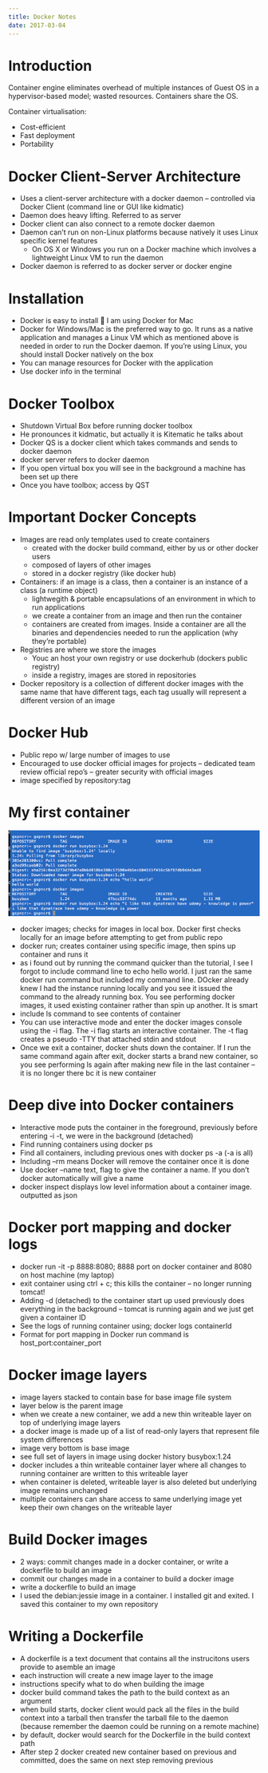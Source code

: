 ```yaml
---
title: Docker Notes
date: 2017-03-04
---
```

# Introduction
Container engine eliminates overhead of multiple instances of Guest OS in a hypervisor-based model; wasted resources. Containers share the OS.

Container virtualisation:
- Cost-efficient
- Fast deployment
- Portability

# Docker Client-Server Architecture
- Uses a client-server architecture with a docker daemon – controlled via Docker Client (command line or GUI like kidmatic)
- Daemon does heavy lifting. Referred to as server
- Docker client can also connect to a remote docker daemon
- Daemon can’t run on non-Linux platforms because natively it uses Linux specific kernel features
    - On OS X or Windows you run on a Docker machine which involves a lightweight Linux VM to run the daemon
- Docker daemon is referred to as docker server or docker engine

# Installation
- Docker is easy to install 🙂 I am using Docker for Mac
- Docker for Windows/Mac is the preferred way to go. It runs as a native application and manages a Linux VM which as mentioned above is needed in order to run the Docker daemon. If you’re using Linux, you should install Docker natively on the box
- You can manage resources for Docker with the application
- Use docker info in the terminal

# Docker Toolbox
- Shutdown Virtual Box before running docker toolbox
- He pronounces it kidmatic, but actually it is Kitematic he talks about
- Docker QS is a docker client which takes commands and sends to docker daemon
- docker server refers to docker daemon
- If you open virtual box you will see in the background a machine has been set up there
- Once you have toolbox; access by QST

# Important Docker Concepts
- Images are read only templates used to create containers
  - created with the docker build command, either by us or other docker users
  - composed of layers of other images
  - stored in a docker registry (like docker hub)
- Containers: if an image is a class, then a container is an instance of a class (a runtime object)
  - lightwegith & portable encapsulations of an environment in which to run applications
  - we create a container from an image and then run the container
  - containers are created from images. Inside a container are all the binaries and dependencies needed to run the application (why they’re portable)
- Registries are where we store the images
  - Youc an host your own registry or use dockerhub (dockers public registry)
  - inside a registry, images are stored in repositories
- Docker repository is a collection of different docker images with the same name that have different tags, each tag usually will represent a different version of an image

# Docker Hub
- Public repo w/ large number of images to use
- Encouraged to use docker official images for projects – dedicated team review official repo’s – greater security with official images
- image specified by repository:tag

# My first container
![](terminal.png)
- docker images; checks for images in local box. Docker first checks locally for an image before attempting to get from public repo
- docker run; creates container using specific image, then spins up container and runs it
- as i found out by running the command quicker than the tutorial, I see I forgot to include command line to echo hello world. I just ran the same docker run command but included my command line. DOcker already knew I had the instance running locally and you see it issued the command to the already running box. You see performing docker images, it used existing container rather than spin up another. It is smart
- include ls command to see contents of container
- You can use interactive mode and enter the docker images console using the -i flag. The -i flag starts an interactive container. The -t flag creates a pseudo -TTY that attached stdin and stdout
- Once we exit a container, docker shuts down the container. If I run the same command again after exit, docker starts a brand new container, so you see performing ls again after making new file in the last container – it is no longer there bc it is new container

# Deep dive into Docker containers
- Interactive mode puts the container in the foreground, previously before entering -i -t, we were in the background (detached)
- Find running containers using docker ps
- Find all containers, including previous ones with docker ps -a (-a is all)
- Including –rm means Docker will remove the container once it is done
- Use docker –name text, flag to give the container a name. If you don’t docker automatically will give a name
- docker inspect displays low level information about a container image. outputted as json

# Docker port mapping and docker logs
- docker run -it -p 8888:8080;  8888 port on docker container and 8080 on host machine (my laptop)
- exit container using ctrl + c; this kills the container – no longer running tomcat!
- Adding -d (detached) to the container start up used previously does everything in the background – tomcat is running again and we just get given a container ID
- See the logs of running container using; docker logs containerId
- Format for port mapping in Docker run command is host_port:container_port

# Docker image layers
- image layers stacked to contain base for base image file system
- layer below is the parent image
- when we create a new container, we add a new thin writeable layer on top of underlying image layers
- a docker image is made up of a list of read-only layers that represent file system differences
- image very bottom is base image
- see full set of layers in image using docker history busybox:1.24
- docker includes a thin writeable container layer where all changes to running container are written to this writeable layer
- when container is deleted, writeable layer is also deleted but underlying image remains unchanged
- multiple containers can share access to same underlying image yet keep their own changes on the writeable layer

# Build Docker images
- 2 ways: commit changes made in a docker container, or write a dockerfile to build an image
- commit our changes made in a container to build a docker image
- write a dockerfile to build an image
- I used the debian:jessie image in a container. I installed git and exited. I saved this container to my own repository

# Writing a Dockerfile
- A dockerfile is a text document that contains all the instrucitons users provide to asemble an image
- each instruction will create a new image layer to the image
- instructions specify what to do when building the image
- docker build command takes the path to the build context as an argument
- when build starts, docker client would pack all the files in the build context into a tarball then transfer the tarball file to the daemon (because remember the daemon could be running on a remote machine)
- by default, docker would search for the Dockerfile in the build context path
- After step 2 docker created new container based on previous and committed, does the same on next step removing previous
